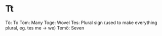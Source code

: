 # Tt
Tö: To
Töm: Many
Toge: Wovel
Tes: Plural sign (used to make everything plural, eg. tes me → we)
Temö: Seven